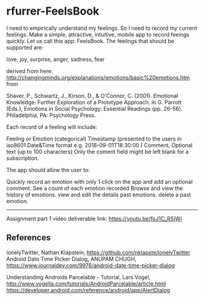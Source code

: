 # rfurrer-FeelsBook
I need to empirically understand my feelings. So I need to record my current feelings. Make a simple, attractive, intuitive, mobile app to record feeings quickly. Let us call this app: FeelsBook.
The feelings that should be supported are:

love, joy, surprise, anger, sadness, fear

derived from here: http://changingminds.org/explanations/emotions/basic%20emotions.htm from

Shaver, P., Schwartz, J., Kirson, D., & O'Connor, C. (2001). Emotional Knowledge: Further Exploration of a Prototype Approach. In G. Parrott (Eds.), Emotions in Social Psychology: Essential Readings (pp. 26-56). Philadelphia, PA: Psychology Press.


Each record of a feeling will include:

Feeling or Emotion (categorical)
Timestamp (presented to the users in iso8601 Date&Time format e.g. 2018-09-01T18:30:00 )
Comment, Optional text (up to 100 characters)
Only the coment  field might be left blank for a subscription.

The app should allow the user to:

Quickly record an emotion with only 1 click on the app and add an optional comment.
See a count of each emotion recorded
Browse and view the history of emotions.
view and edit the details past emotions.
delete a past emotion.

-----------------------------------------------------------------------------------------
Assignment part 1 video deliverable link: https://youtu.be/foJ1C_RSjWI

## References
lonelyTwitter, Nathan Klapstein, https://github.com/nklapste/lonelyTwitter
Android Date Time Picker Dialog,  ANUPAM CHUGH, https://www.journaldev.com/9976/android-date-time-picker-dialog

Understanding Androids Parcelable - Tutorial, Lars Vogel, http://www.vogella.com/tutorials/AndroidParcelable/article.html
https://developer.android.com/reference/android/app/AlertDialog
